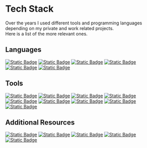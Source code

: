 # Tech Stack
Over the years I used different tools and programming languages depending on my private and work related projects.<br />
Here is a list of the more relevant ones.

## Languages
[![Static Badge](https://img.shields.io/badge/C%23-%2399CC00?style=flat&logo=sharp&logoColor=%23FFFFFF)](https://learn.microsoft.com/en-us/dotnet/csharp/tour-of-csharp/)
[![Static Badge](https://img.shields.io/badge/Delphi%20%2F%20FreePascal-%23E62431?style=flat&logo=Delphi&logoColor=%23FFFFFF)](https://www.freepascal.org/)
[![Static Badge](https://img.shields.io/badge/Scripting%20(BASH%20%2F%20BATCH)-%234EAA25?style=flat&logo=GNU%20Bash&logoColor=%23FFFFFF)](https://ss64.com/)
[![Static Badge](https://img.shields.io/badge/C%20(Arduino)-%2300878F?style=flat&logo=c)](https://www.arduino.cc/en/software)
[![Static Badge](https://img.shields.io/badge/Visual%20Basic-%23512BD4?style=flat&logo=Visual%20Basic)](https://learn.microsoft.com/en-us/dotnet/visual-basic/)
[![Static Badge](https://img.shields.io/badge/HTML5-%23E34F26?style=flat&logo=HTML5&logoColor=%23FFFFFF)](https://www.w3.org/TR/?filter-tr-name=html)

## Tools
[![Static Badge](https://img.shields.io/badge/Ranorex%20Studio-%23e10714?logo=.NET)](https://www.ranorex.com/)
[![Static Badge](https://img.shields.io/badge/Visual%20Studio-%235C2D91?style=flat&logo=Visual%20Studio&logoColor=FFFFFF)](https://visualstudio.microsoft.com)
[![Static Badge](https://img.shields.io/badge/Visual%20Studio%20Code-%23007ACC?style=flat&logo=Visual%20Studio%20Code)](https://code.visualstudio.com/)
[![Static Badge](https://img.shields.io/badge/Lazarus%20IDE-000000?style=flat&logo=lazarus)](https://www.lazarus-ide.org/)
[![Static Badge](https://img.shields.io/badge/NotePad%2B%2B-90E59A?style=flat&logo=notepad%2B%2B&logoColor=000000)](https://notepad-plus-plus.org/)
[![Static Badge](https://img.shields.io/badge/Arduino%20IDE-00878F?style=flat&logo=arduino)](https://www.arduino.cc/en/software)
[![Static Badge](https://img.shields.io/badge/ffmpeg-007808?style=flat&logo=ffmpeg)](https://ffmpeg.org/)
[![Static Badge](https://img.shields.io/badge/MSYS2-%23A42E2B?style=flat&logo=GNU&logoColor=%23FFFFFF)](https://www.msys2.org/)
[![Static Badge](https://img.shields.io/badge/Cygwin-%23A42E2B?style=flat&logo=GNU&logoColor=%23FFFFFF)](https://www.cygwin.com/)

## Additional Resources
[![Static Badge](https://img.shields.io/badge/Affinity%20Photo-%237E4DD2?logo=affinityphoto&logoColor=%23FFFFFF)](https://affinity.serif.com)
[![Static Badge](https://img.shields.io/badge/GNU%20Image%20Manipulation%20Program%20(GIMP)-%235C5543?logo=gimp)](https://www.gimp.org/)
[![Static Badge](https://img.shields.io/badge/FileZilla-%23BF0000?logo=filezilla)](https://filezilla-project.org/)
[![Static Badge](https://img.shields.io/badge/NSIS-%2301B0F0?logo=nsis&logoColor=%23FFFFFF)](https://nsis.sourceforge.io/Main_Page)
[![Static Badge](https://img.shields.io/badge/Wikipedia-%23000000?logo=wikipedia)](https://en.wikipedia.org/wiki/Main_Page)
